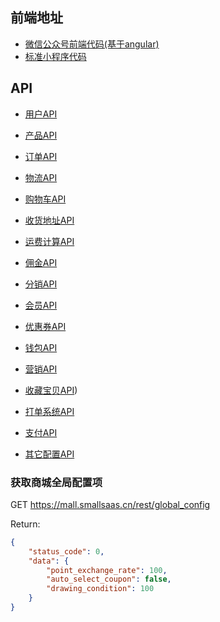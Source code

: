## 前端地址
 - [微信公众号前端代码(基于angular)](https://github.com/kequandian/mall-wxa-alliance)
 - [标准小程序代码](https://github.com/kequandian/mall-wxa-starter)

## API

 - [用户API](./用户api.md)

 - [产品API](./产品api.md)

 - [订单API](./订单api.md)

 - [物流API](./物流api.md)

 - [购物车API](./购物车api.md)

 - [收货地址API](./收货地址api.md)

 - [运费计算API](./运费计算api.md)

 - [佣金API](./佣金api.md)

 - [分销API](./分销api.md)

 - [会员API](./会员api.md)

 - [优惠券API](./优惠券api.md)

 - [钱包API](./钱包api.md)

 - [营销API](./营销api.md)

 - [收藏宝贝API](./收藏宝贝api.md))

 - [打单系统API](./打单系统api.md)

 - [支付API](./支付api.md)

 - [其它配置API](./其它配置api.md)

### 获取商城全局配置项

GET https://mall.smallsaas.cn/rest/global_config

Return:
```json
{
	"status_code": 0,
	"data": {
		"point_exchange_rate": 100,
		"auto_select_coupon": false,
		"drawing_condition": 100
	}
}
```
